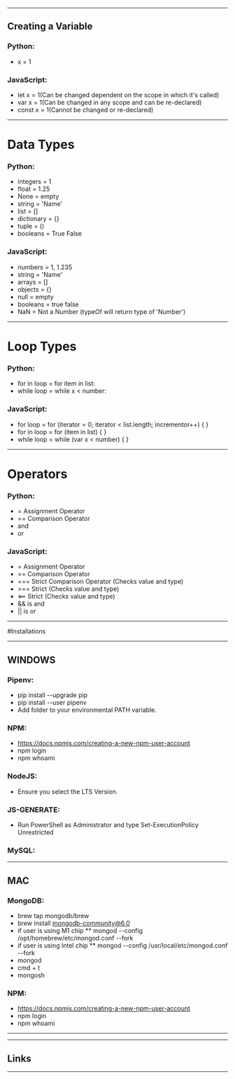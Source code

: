 ------------------------------------------------------------------------

## Creating a Variable
### Python: 
+ x = 1

### JavaScript:
+ let x = 1(Can be changed dependent on the scope in which it's called)
+ var x = 1(Can be changed in any scope and can be re-declared)
+ const x = 1(Cannot be changed or re-declared)

------------------------------------------------------------------------

# Data Types
### Python: 
+ integers = 1
+ float = 1.25
+ None = empty
+ string = 'Name'
+ list = []
+ dictionary = {}
+ tuple = ()
+ booleans = True False

### JavaScript:
+ numbers = 1, 1.235
+ string = 'Name'
+ arrays = []
+ objects = {}
+ null = empty
+ booleans = true false
+ NaN = Not a Number (typeOf will return type of 'Number')

------------------------------------------------------------------------

# Loop Types
### Python: 
+ for in loop = for item in list:
+ while loop = while x < number:

### JavaScript:
+ for loop = for (iterator = 0; iterator < list.length; incrementor++) { }
+ for in loop = for (item in list) { }
+ while loop = while (var x < number) { }

------------------------------------------------------------------------
# Operators
### Python: 
+ = Assignment Operator
+ == Comparison Operator
+ and
+ or

### JavaScript:
+ = Assignment Operator
+ == Comparison Operator
+ === Strict Comparison Operator (Checks value and type)
+ \>== Strict (Checks value and type)
+ <== Strict (Checks value and type)
+ && is and
+ || is or

------------------------------------------------------------------------

#Installations

------------------------------------------------------------------------
## WINDOWS
### Pipenv: 
+ pip install --upgrade pip
+ pip install --user pipenv
+ Add folder to your environmental PATH variable.

### NPM:
+ https://docs.npmjs.com/creating-a-new-npm-user-account
+ npm login
+ npm whoami

### NodeJS:
+ Ensure you select the LTS Version.
  
### JS-GENERATE:
+ Run PowerShell as Administrator and type Set-ExecutionPolicy Unrestricted

### MySQL:


------------------------------------------------------------------------

## MAC
### MongoDB: 
+ brew tap mongodb/brew
+ brew install mongodb-community@6.0
+ if user is using M1 chip **  mongod --config /opt/homebrew/etc/mongod.conf --fork
+ if user is using Intel chip **  mongod --config /usr/local/etc/mongod.conf --fork
+ mongod
+ cmd + t
+ mongosh

### NPM:
+ https://docs.npmjs.com/creating-a-new-npm-user-account
+ npm login
+ npm whoami

------------------------------------------------------------------------

------------------------------------------------------------------------
## Links
------------------------------------------------------------------------



